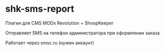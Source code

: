 # shk-sms-report

Плагин для CMS MODx Revolution + ShoopKeeper 

Отправляет SMS на телефон администратора при оформлении заказа

Работает через smsc.ru (нужен аккаунт)
